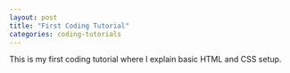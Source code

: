 ```yaml
---
layout: post
title: "First Coding Tutorial"
categories: coding-tutorials
---
```

This is my first coding tutorial where I explain basic HTML and CSS setup.
